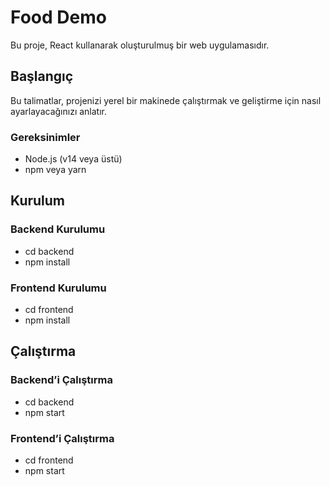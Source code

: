 # Food Demo

Bu proje, React kullanarak oluşturulmuş bir web uygulamasıdır.

## Başlangıç

Bu talimatlar, projenizi yerel bir makinede çalıştırmak ve geliştirme için nasıl ayarlayacağınızı anlatır.

### Gereksinimler

- Node.js (v14 veya üstü)
- npm veya yarn

## Kurulum 
### Backend Kurulumu
- cd backend
- npm install

### Frontend Kurulumu
- cd frontend
- npm install

## Çalıştırma
### Backend’i Çalıştırma
- cd backend
- npm start

### Frontend’i Çalıştırma
- cd frontend
- npm start


